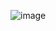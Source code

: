 ![image](https://cloud.githubusercontent.com/assets/20587931/25674916/3f8b0e34-3002-11e7-9ff2-0ecdb54355c3.png)
